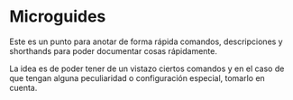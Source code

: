 # Microguides

Este es un punto para anotar de forma rápida comandos, descripciones y shorthands para poder documentar cosas rápidamente.

La idea es de poder tener de un vistazo ciertos comandos y en el caso de que tengan alguna peculiaridad o configuración especial, tomarlo en cuenta.